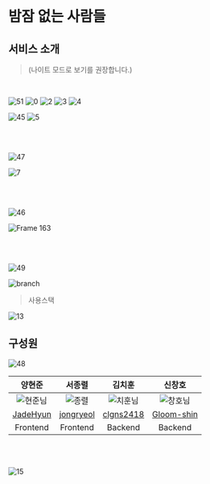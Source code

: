 # 밤잠 없는 사람들

## 서비스 소개

> (나이트 모드로 보기를 권장합니다.)

<!-- ![2](https://user-images.githubusercontent.com/103917785/195017990-6a94ca0c-4471-4bc6-b5a0-6a1ce35482ae.png)

![18](https://user-images.githubusercontent.com/103917785/195016510-ddfa4fc6-00d1-450d-bece-da9d6986b245.png) -->

<br>
<!-- 서비스를 시작한 이유 -->

![51](https://user-images.githubusercontent.com/103917785/195019224-cca26903-1c25-4e57-a301-dbd98992cdf4.png)
![0](https://user-images.githubusercontent.com/103917785/195010652-226a6f0c-14f3-44a9-ba8a-085b2ae251c9.png)
![2](https://user-images.githubusercontent.com/103917785/195018369-057afa14-bfff-47b3-940c-0e5037bb12cd.png)
![3](https://user-images.githubusercontent.com/103917785/195018373-d1eb4dda-d2e1-41cd-9829-493dbc5e59e2.png)
![4](https://user-images.githubusercontent.com/103917785/195018378-f0cfe464-86f1-4886-ad19-9d6f5ac363b4.png)

<!-- 페르소나 -->

![45](https://user-images.githubusercontent.com/103917785/195019205-b6d29023-73ee-44e3-b437-48d6703ad07e.png)
![5](https://user-images.githubusercontent.com/103917785/195018380-69c97a3c-97dc-4ec6-9ea2-903bd37ade66.png)

<br/><br/>

<!-- user <-> store -->

![47](https://user-images.githubusercontent.com/103917785/195019215-be0ccf22-3160-4f81-936b-2761fdeb892f.png)

![7](https://user-images.githubusercontent.com/103917785/195018384-a42f99ca-b30d-4322-ba1f-1f8a59cc8e7c.png)

<br/><br/>

<!-- 작성문서 -->

![46](https://user-images.githubusercontent.com/103917785/195019209-ac69acd0-6969-4b8c-a1de-21b9296853ea.png)

![Frame 163](https://user-images.githubusercontent.com/103917785/195019004-22219f20-e218-4ed2-8f11-94e21f544ad8.png)

<!-- 브런치 전략 -->

<br/><br/>

![49](https://user-images.githubusercontent.com/103917785/195019220-96dbd533-80cb-4a6c-85e0-68d6706ce243.png)

![branch](https://user-images.githubusercontent.com/103917785/195019436-36580a72-6952-4b13-a946-674e97c1147b.png)

<!-- 사용스택 -->

> 사용스택

![13](https://user-images.githubusercontent.com/103917785/195018387-0bc82988-358b-4cfe-b667-c06746eceacf.png)

<!-- 팀원 소개 -->

## 구성원

![48](https://user-images.githubusercontent.com/103917785/195019218-7e21734e-ae04-414a-807d-3b8db36620ac.png)

|                                                         양현준                                                          |                                                       서종렬                                                        |                                                         김치훈                                                         |                                                      신창호                                                       |
| :---------------------------------------------------------------------------------------------------------------------: | :-----------------------------------------------------------------------------------------------------------------: | :--------------------------------------------------------------------------------------------------------------------: | :---------------------------------------------------------------------------------------------------------------: |
| ![현준님](https://user-images.githubusercontent.com/103917785/195020631-23e4cb20-e745-4511-b684-1e817951417c.png) | ![종렬](https://user-images.githubusercontent.com/103917785/195020675-fc153593-84ba-4166-8729-8152a68768d9.png) | ![치훈님](https://user-images.githubusercontent.com/103917785/195020599-5e305e3a-0ce2-4ffb-a6a3-669a78a46e05.png) | ![창호님](https://user-images.githubusercontent.com/103917785/195020540-b27af0fd-25a7-4ee7-9a2d-152d370550be.png) |
|                                         [JadeHyun](https://github.com/JadeHyun)                                         |                                      [jongryeol](https://github.com/jongryeol)                                      |                                       [clgns2418](https://github.com/clgns2418)                                        |                                    [Gloom-shin](https://github.com/Gloom-shin)                                    |
|                                                        Frontend                                                         |                                                      Frontend                                                       |                                                        Backend                                                         |                                                      Backend                                                      |

<br/><br/>

<!-- ![14](https://user-images.githubusercontent.com/103917785/195018388-f92614f8-40eb-4a5c-ab13-10ede6ccaa52.png) -->

<!-- 마무리 이미지 -->

![15](https://user-images.githubusercontent.com/103917785/195011446-7161885a-f44a-49a1-a203-66b960ac13d0.png)

<!-- 팀원 표 맞추기 -->
